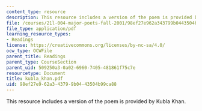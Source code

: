 ```yaml
---
content_type: resource
description: This resource includes a version of the poem is provided by Kubla Khan.
file: /courses/21l-004-major-poets-fall-2001/98ef27e962a343799b0443504b99ca88_kubla_khan.pdf
file_type: application/pdf
learning_resource_types:
- Readings
license: https://creativecommons.org/licenses/by-nc-sa/4.0/
ocw_type: OCWFile
parent_title: Readings
parent_type: CourseSection
parent_uid: 509250a3-0a02-6960-7405-481861f75c7e
resourcetype: Document
title: kubla_khan.pdf
uid: 98ef27e9-62a3-4379-9b04-43504b99ca88
---
```

This resource includes a version of the poem is provided by Kubla Khan.